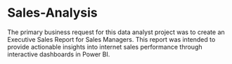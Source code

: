 # Sales-Analysis
The primary business request for this data analyst project was to create an Executive Sales Report for Sales Managers. This report was intended to provide actionable insights into internet sales performance through interactive dashboards in Power BI.
